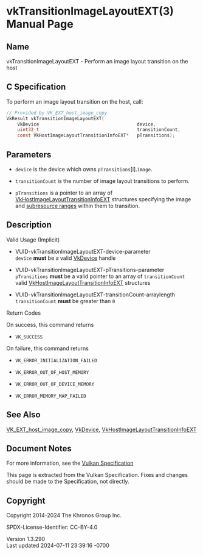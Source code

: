 # vkTransitionImageLayoutEXT(3) Manual Page

## Name

vkTransitionImageLayoutEXT - Perform an image layout transition on the
host



## <a href="#_c_specification" class="anchor"></a>C Specification

To perform an image layout transition on the host, call:

``` c
// Provided by VK_EXT_host_image_copy
VkResult vkTransitionImageLayoutEXT(
    VkDevice                                    device,
    uint32_t                                    transitionCount,
    const VkHostImageLayoutTransitionInfoEXT*   pTransitions);
```

## <a href="#_parameters" class="anchor"></a>Parameters

- `device` is the device which owns `pTransitions`\[i\].`image`.

- `transitionCount` is the number of image layout transitions to
  perform.

- `pTransitions` is a pointer to an array of
  [VkHostImageLayoutTransitionInfoEXT](https://registry.khronos.org/vulkan/specs/1.3-extensions/man/html/VkHostImageLayoutTransitionInfoEXT.html)
  structures specifying the image and <a
  href="https://registry.khronos.org/vulkan/specs/1.3-extensions/html/vkspec.html#resources-image-views"
  target="_blank" rel="noopener">subresource ranges</a> within them to
  transition.

## <a href="#_description" class="anchor"></a>Description

Valid Usage (Implicit)

- <a href="#VUID-vkTransitionImageLayoutEXT-device-parameter"
  id="VUID-vkTransitionImageLayoutEXT-device-parameter"></a>
  VUID-vkTransitionImageLayoutEXT-device-parameter  
  `device` **must** be a valid [VkDevice](https://registry.khronos.org/vulkan/specs/1.3-extensions/man/html/VkDevice.html) handle

- <a href="#VUID-vkTransitionImageLayoutEXT-pTransitions-parameter"
  id="VUID-vkTransitionImageLayoutEXT-pTransitions-parameter"></a>
  VUID-vkTransitionImageLayoutEXT-pTransitions-parameter  
  `pTransitions` **must** be a valid pointer to an array of
  `transitionCount` valid
  [VkHostImageLayoutTransitionInfoEXT](https://registry.khronos.org/vulkan/specs/1.3-extensions/man/html/VkHostImageLayoutTransitionInfoEXT.html)
  structures

- <a href="#VUID-vkTransitionImageLayoutEXT-transitionCount-arraylength"
  id="VUID-vkTransitionImageLayoutEXT-transitionCount-arraylength"></a>
  VUID-vkTransitionImageLayoutEXT-transitionCount-arraylength  
  `transitionCount` **must** be greater than `0`

Return Codes

On success, this command returns  
- `VK_SUCCESS`

On failure, this command returns  
- `VK_ERROR_INITIALIZATION_FAILED`

- `VK_ERROR_OUT_OF_HOST_MEMORY`

- `VK_ERROR_OUT_OF_DEVICE_MEMORY`

- `VK_ERROR_MEMORY_MAP_FAILED`

## <a href="#_see_also" class="anchor"></a>See Also

[VK_EXT_host_image_copy](https://registry.khronos.org/vulkan/specs/1.3-extensions/man/html/VK_EXT_host_image_copy.html),
[VkDevice](https://registry.khronos.org/vulkan/specs/1.3-extensions/man/html/VkDevice.html),
[VkHostImageLayoutTransitionInfoEXT](https://registry.khronos.org/vulkan/specs/1.3-extensions/man/html/VkHostImageLayoutTransitionInfoEXT.html)

## <a href="#_document_notes" class="anchor"></a>Document Notes

For more information, see the <a
href="https://registry.khronos.org/vulkan/specs/1.3-extensions/html/vkspec.html#vkTransitionImageLayoutEXT"
target="_blank" rel="noopener">Vulkan Specification</a>

This page is extracted from the Vulkan Specification. Fixes and changes
should be made to the Specification, not directly.

## <a href="#_copyright" class="anchor"></a>Copyright

Copyright 2014-2024 The Khronos Group Inc.

SPDX-License-Identifier: CC-BY-4.0

Version 1.3.290  
Last updated 2024-07-11 23:39:16 -0700
